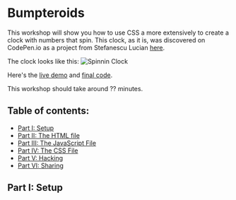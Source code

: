 # Bumpteroids

This workshop will show you how to use CSS a more extensively to create a clock with numbers that spin.  This clock, as it is, was discovered on CodePen.io as a project from Stefanescu Lucian [here](https://codepen.io/lucitribal/pen/VWJJQj).

The clock looks like this:
![Spinnin Clock](https://cayce2514.github.io/SpinningClock/img/SpinningClock.png)

Here's the [live demo](https://cayce2514.github.io/SpinningClock/) and [final code](https://github.com/Cayce2514/cayce2514.github.io/tree/master/SpinningClock).


This workshop should take around ?? minutes.

## Table of contents:

- [Part I: Setup](#part-i-setup)
- [Part II: The HTML file](#part-ii-the-html-file)
- [Part III: The JavaScript File](#part-iii-the-javascript-file)
- [Part IV: The CSS File](#part-iv-the-css-file)
- [Part V: Hacking](#part-v-hacking)
- [Part VI: Sharing](#part-vi-sharing)

## Part I: Setup
